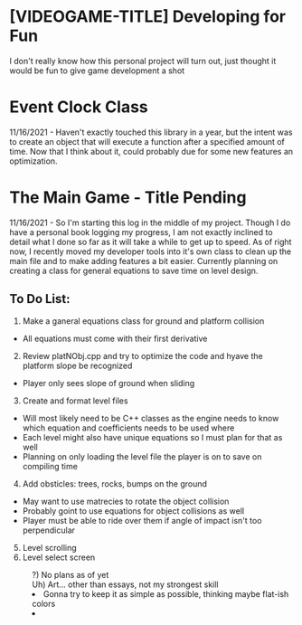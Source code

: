 # [VIDEOGAME-TITLE] Developing for Fun
I don't really know how this personal project will turn out, just thought it would be fun to give game development a shot

# Event Clock Class
11/16/2021 - Haven't exactly touched this library in a year, but the intent was to create an object that will execute a function after a specified amount of time. Now that I think about it, could probably due for some new features an optimization.

# The Main Game - Title Pending
11/16/2021 - So I'm starting this log in the middle of my project. Though I do have a personal book logging my progress, I am not exactly inclined to detail what I done so far as it will take a while to get up to speed.
As of right now, I recently moved my developer tools into it's own class to clean up the main file and to make adding features a bit easier. Currently planning on creating a class for general equations to save time on level design.

## To Do List:
1) Make a ganeral equations class for ground and platform collision
- All equations must come with their first derivative
2) Review platNObj.cpp and try to optimize the code and hyave the platform slope be recognized
- Player only sees slope of ground when sliding
3) Create and format level files
- Will most likely need to be C++ classes as the engine needs to know which equation and coefficients needs to be used where
- Each level might also have unique equations so I must plan for that as well
- Planning on only loading the level file the player is on to save on compiling time
4) Add obsticles: trees, rocks, bumps on the ground
- May want to use matrecies to rotate the object collision
- Probably goint to use equations for object collisions as well
- Player must be able to ride over them if angle of impact isn't too perpendicular
5) Level scrolling
6) Level select screen <br>
<dl>
  <dd>?) No plans as of yet<dd/>
  <dd>Uh) Art... other than essays, not my strongest skill<dd/>
  <li>Gonna try to keep it as simple as possible, thinking maybe flat-ish colors<li/>
<dl/>
